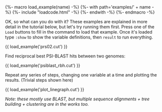 {%- macro load_example(name) -%}
  {%- with path='examples/' + name -%}
    {%- include "loadcode.html" -%}
  {%- endwith -%}
{%- endmacro -%}

OK, so what can you do with it? These examples are explained in more detail in
the tutorial below, but let's try running them first. Press one of the `Load`
buttons to fill in the command to load that example. Once it's loaded type
`:show` to show the variable definitions, then `result` to run everything.

{{ load_example('prs02.cut') }}

Find reciprocal best PSI-BLAST hits between two genomes:

{{ load_example('psiblast_rbh.cut') }}

Repeat any series of steps, changing one variable at a time and plotting the results.
(Trivial steps shown here)

{{ load_example('plot_linegraph.cut') }}

_Note: these mostly use BLAST, but multiple sequence alignments +
tree building + clustering are in the works too._
